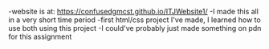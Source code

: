 -website is at: https://confusedgmcst.github.io/ITJWebsite1/
-I made this all in a very short time period
-first html/css project I've made, I learned how to use both using this project
-I could've probably just made something on pdn for this assignment

